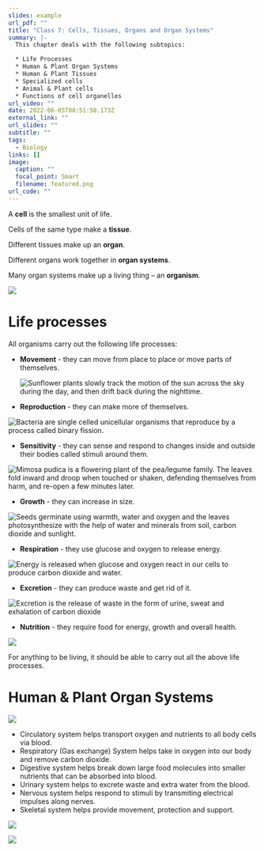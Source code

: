 ```yaml
---
slides: example
url_pdf: ""
title: "Class 7: Cells, Tissues, Organs and Organ Systems"
summary: |-
  This chapter deals with the following subtopics:

  * Life Processes
  * Human & Plant Organ Systems
  * Human & Plant Tissues
  * Specialized cells
  * Animal & Plant cells 
  * Functions of cell organelles
url_video: ""
date: 2022-06-05T08:51:58.173Z
external_link: ""
url_slides: ""
subtitle: ""
tags:
  - Biology
links: []
image:
  caption: ""
  focal_point: Smart
  filename: featured.png
url_code: ""
---
```

A **cell** is the smallest unit of life. 

Cells of the same type make a **tissue**. 

Different tissues make up an **organ**. 

Different organs work together in **organ systems**. 

Many organ systems make up a living thing – an **organism**. 

![](levels_of_organisation.png)

# **Life processes**

All organisms carry out the following life processes: 

* **Movement** - they can move from place to place or move parts of themselves.

  ![](movement.gif "Sunflower plants slowly track the motion of the sun across the sky during the day, and then drift back during the nighttime.")
* **Reproduction** - they can make more of themselves.

![](reproduction.gif "Bacteria are single celled unicellular organisms that reproduce by a process called binary fission.")

* **Sensitivity** - they can sense and respond to changes inside and outside their bodies called stimuli around them.

![](sensitivity.gif "Mimosa pudica is a flowering plant of the pea/legume family. The leaves fold inward and droop when touched or shaken, defending themselves from harm, and re-open a few minutes later.")

* **Growth** - they can increase in size.

![](growth.gif "Seeds germinate using warmth, water and oxygen and the leaves photosynthesize with the help of water and minerals from soil, carbon dioxide and sunlight.")

* **Respiration** - they use glucose and oxygen to release energy.

![](respiration.gif "Energy is released when glucose and oxygen react in our cells to produce carbon dioxide and water.")

* **Excretion** - they can produce waste and get rid of it.

![](excretion.gif "Excretion is the release of waste in the form of urine, sweat and exhalation of carbon dioxide")

* **Nutrition** - they require food for energy, growth and overall health. 

![](nutrition.gif)

For anything to be living, it should be able to carry out all the above life processes.

# **Human & Plant Organ Systems**

![](human-organ-systems.png)

* Circulatory system helps transport oxygen and nutrients to all body cells via blood. 
* Respiratory (Gas exchange) System helps take in oxygen into our body and remove carbon dioxide.
* Digestive system helps break down large food molecules into smaller nutrients that can be absorbed into blood. 
* U﻿rinary system helps to excrete waste and extra water from the blood.
* N﻿ervous system helps respond to stimuli by transmiting electrical impulses along nerves.
* S﻿keletal system helps provide movement, protection and support. 

![](plant-organ-systems-1.png)

![](plant-organ-systems.png)